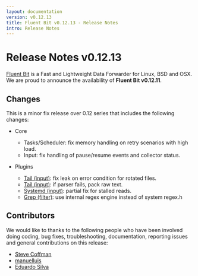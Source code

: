 ```yaml
---
layout: documentation
version: v0.12.13
title: Fluent Bit v0.12.13 - Release Notes
intro: Release Notes
---
```


# Release Notes v0.12.13

[Fluent Bit](http://fluentbit.io) is a Fast and Lightweight Data Forwarder for Linux, BSD and OSX. We are proud to announce the availability of __Fluent Bit v0.12.11__.

## Changes

This is a minor fix release over 0.12 series that includes the following changes:

- Core
  - Tasks/Scheduler: fix memory handling on retry scenarios with high load.
  - Input: fix handling of pause/resume events and collector status.

- Plugins
  - [Tail (input)](http://fluentbit.io/documentation/0.12/input/tail.html): fix leak on error condition for rotated files.
  - [Tail (input)](http://fluentbit.io/documentation/0.12/input/tail.html): if parser fails, pack raw text.
  - [Systemd (input)](http://fluentbit.io/documentation/0.12/input/systemd.html): partial fix for stalled reads.
  - [Grep (filter)](http://fluentbit.io/documentation/0.12/filter/grep.html): use internal regex engine instead of system regex.h

## Contributors

We would like to thanks to the following people who have been involved doing coding, bug fixes, troubleshooting, documentation, reporting issues and general contributions on this release:

- [Steve Coffman](https://github.com/StevenACoffman)
- [manuelluis](https://github.com/manuelluis)
- [Eduardo Silva](https://github.com/edsiper)
